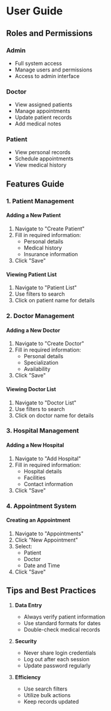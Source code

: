# User Guide

## Roles and Permissions

### Admin
- Full system access
- Manage users and permissions
- Access to admin interface

### Doctor
- View assigned patients
- Manage appointments
- Update patient records
- Add medical notes

### Patient
- View personal records
- Schedule appointments
- View medical history

## Features Guide

### 1. Patient Management

#### Adding a New Patient
1. Navigate to "Create Patient"
2. Fill in required information:
   - Personal details
   - Medical history
   - Insurance information
3. Click "Save"

#### Viewing Patient List
1. Navigate to "Patient List"
2. Use filters to search
3. Click on patient name for details

### 2. Doctor Management

#### Adding a New Doctor
1. Navigate to "Create Doctor"
2. Fill in required information:
   - Personal details
   - Specialization
   - Availability
3. Click "Save"

#### Viewing Doctor List
1. Navigate to "Doctor List"
2. Use filters to search
3. Click on doctor name for details

### 3. Hospital Management

#### Adding a New Hospital
1. Navigate to "Add Hospital"
2. Fill in required information:
   - Hospital details
   - Facilities
   - Contact information
3. Click "Save"

### 4. Appointment System

#### Creating an Appointment
1. Navigate to "Appointments"
2. Click "New Appointment"
3. Select:
   - Patient
   - Doctor
   - Date and Time
4. Click "Save"

## Tips and Best Practices

1. **Data Entry**
   - Always verify patient information
   - Use standard formats for dates
   - Double-check medical records

2. **Security**
   - Never share login credentials
   - Log out after each session
   - Update password regularly

3. **Efficiency**
   - Use search filters
   - Utilize bulk actions
   - Keep records updated
